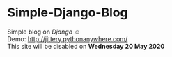 # Simple-Django-Blog
Simple blog on <i>Django</i> ☺<br>
Demo:
<a href="http://jittery.pythonanywhere.com/">http://jittery.pythonanywhere.com/</a><br>
This site will be disabled on <b>Wednesday 20 May 2020</b>